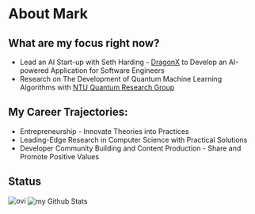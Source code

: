 # About Mark

## What are my focus right now?
- Lead an AI Start-up with Seth Harding - [DragonX](https://github.com/DragonX-AI) to Develop an AI-powered Application for Software Engineers
- Research on The Development of Quantum Machine Learning Algorithms with [NTU Quantum Research Group](https://github.com/ntu-quantum-finance)

## My Career Trajectories:
- Entrepreneurship - Innovate Theories into Practices 
- Leading-Edge Research in Computer Science with Practical Solutions
- Developer Community Building and Content Production - Share and Promote Positive Values

## Status
<img src="https://github-readme-stats.vercel.app/api/top-langs?username=MarkCodering&show_icons=true&locale=en&layout=compact&theme=chartreuse-dark" alt="ovi" />
<img align="center" src="https://github-readme-stats.vercel.app/api?username=MarkCodering&include_all_commits=true&count_private=true&show_icons=true&line_height=20&title_color=2B5BBD&icon_color=1124BB&text_color=A1A1A1&bg_color=0,000000,130F40" alt="my Github Stats"/>
